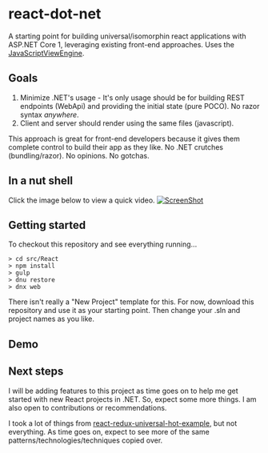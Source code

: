 # react-dot-net
A starting point for building universal/isomorphin react applications with ASP.NET Core 1, leveraging existing front-end approaches. Uses the [JavaScriptViewEngine](https://github.com/pauldotknopf/javascriptviewengine).

## Goals

1. Minimize .NET's usage - It's only usage should be for building REST endpoints (WebApi) and providing the initial state (pure POCO). No razor syntax *anywhere*.
2. Client and server should render using the same files (javascript).

This approach is great for front-end developers because it gives them complete control to build their app as they like. No .NET crutches (bundling/razor). No opinions. No gotchas.

## In a nut shell

Click the image below to view a quick video.
[![ScreenShot](https://thumbs.gfycat.com/SaltySpiritedFoxterrier-poster.jpg)](https://gfycat.com/SaltySpiritedFoxterrier)

## Getting started

To checkout this repository and see everything running...

```
> cd src/React
> npm install
> gulp
> dnu restore
> dnx web
```

There isn't really a "New Project" template for this. For now, download this repository and use it as your starting point. Then change your .sln and project names as you like.

## Demo

## Next steps

I will be adding features to this project as time goes on to help me get started with new React projects in .NET. So, expect some more things. I am also open to contributions or recommendations.

I took a lot of things from [react-redux-universal-hot-example](https://github.com/erikras/react-redux-universal-hot-example), but not everything. As time goes on, expect to see more of the same patterns/technologies/techniques copied over.
